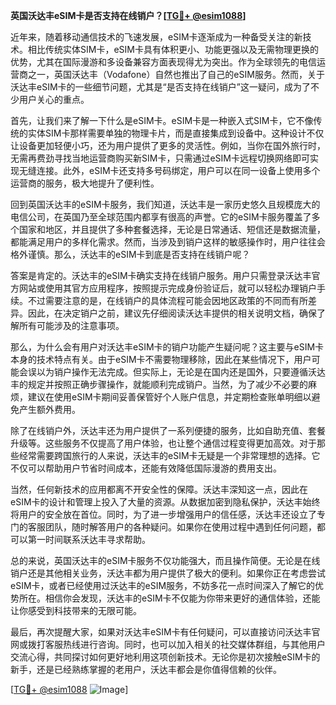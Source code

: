 **英国沃达丰eSIM卡是否支持在线销户？[[TG💪+ @esim1088](https://t.me/s/esim1088)]**

近年来，随着移动通信技术的飞速发展，eSIM卡逐渐成为一种备受关注的新技术。相比传统实体SIM卡，eSIM卡具有体积更小、功能更强以及无需物理更换的优势，尤其在国际漫游和多设备兼容方面表现得尤为突出。作为全球领先的电信运营商之一，英国沃达丰（Vodafone）自然也推出了自己的eSIM服务。然而，关于沃达丰eSIM卡的一些细节问题，尤其是“是否支持在线销户”这一疑问，成为了不少用户关心的重点。

首先，让我们来了解一下什么是eSIM卡。eSIM卡是一种嵌入式SIM卡，它不像传统的实体SIM卡那样需要单独的物理卡片，而是直接集成到设备中。这种设计不仅让设备更加轻便小巧，还为用户提供了更多的灵活性。例如，当你在国外旅行时，无需再费劲寻找当地运营商购买新SIM卡，只需通过eSIM卡远程切换网络即可实现无缝连接。此外，eSIM卡还支持多号码绑定，用户可以在同一设备上使用多个运营商的服务，极大地提升了便利性。

回到英国沃达丰的eSIM卡服务，我们知道，沃达丰是一家历史悠久且规模庞大的电信公司，在英国乃至全球范围内都享有很高的声誉。它的eSIM卡服务覆盖了多个国家和地区，并且提供了多种套餐选择，无论是日常通话、短信还是数据流量，都能满足用户的多样化需求。然而，当涉及到销户这样的敏感操作时，用户往往会格外谨慎。那么，沃达丰的eSIM卡到底是否支持在线销户呢？

答案是肯定的。沃达丰的eSIM卡确实支持在线销户服务。用户只需登录沃达丰官方网站或使用其官方应用程序，按照提示完成身份验证后，就可以轻松办理销户手续。不过需要注意的是，在线销户的具体流程可能会因地区政策的不同而有所差异。因此，在决定销户之前，建议先仔细阅读沃达丰提供的相关说明文档，确保了解所有可能涉及的注意事项。

那么，为什么会有用户对沃达丰eSIM卡的销户功能产生疑问呢？这主要与eSIM卡本身的技术特点有关。由于eSIM卡不需要物理移除，因此在某些情况下，用户可能会误以为销户操作无法完成。但实际上，无论是在国内还是国外，只要遵循沃达丰的规定并按照正确步骤操作，就能顺利完成销户。当然，为了减少不必要的麻烦，建议在使用eSIM卡期间妥善保管好个人账户信息，并定期检查账单明细以避免产生额外费用。

除了在线销户外，沃达丰还为用户提供了一系列便捷的服务，比如自助充值、套餐升级等。这些服务不仅提高了用户体验，也让整个通信过程变得更加高效。对于那些经常需要跨国旅行的人来说，沃达丰的eSIM卡无疑是一个非常理想的选择。它不仅可以帮助用户节省时间成本，还能有效降低国际漫游的费用支出。

当然，任何新技术的应用都离不开安全性的保障。沃达丰深知这一点，因此在eSIM卡的设计和管理上投入了大量的资源。从数据加密到隐私保护，沃达丰始终将用户的安全放在首位。同时，为了进一步增强用户的信任感，沃达丰还设立了专门的客服团队，随时解答用户的各种疑问。如果你在使用过程中遇到任何问题，都可以第一时间联系沃达丰寻求帮助。

总的来说，英国沃达丰的eSIM卡服务不仅功能强大，而且操作简便。无论是在线销户还是其他相关业务，沃达丰都为用户提供了极大的便利。如果你正在考虑尝试eSIM卡，或者已经使用过沃达丰的eSIM服务，不妨多花一点时间深入了解它的优势所在。相信你会发现，沃达丰的eSIM卡不仅能为你带来更好的通信体验，还能让你感受到科技带来的无限可能。

最后，再次提醒大家，如果对沃达丰eSIM卡有任何疑问，可以直接访问沃达丰官网或拨打客服热线进行咨询。同时，也可以加入相关的社交媒体群组，与其他用户交流心得，共同探讨如何更好地利用这项创新技术。无论你是初次接触eSIM卡的新手，还是已经熟练掌握的老用户，沃达丰都会是你值得信赖的伙伴。

[[TG💪+ @esim1088](https://t.me/s/esim1088) ![Image](https://i.postimg.cc/4NQfJmqS/Snipaste-2025-05-13-00-14-12.png)]
